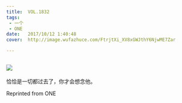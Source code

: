 ```yaml
---
title:	VOL.1832
tags:
 - 一个
 - ONE
date:	2017/10/12 1:40:48
cover:	http://image.wufazhuce.com/FtrjtXi_XV8xGWJthY6NjwME7Zar

---
```

![](http://image.wufazhuce.com/FtrjtXi_XV8xGWJthY6NjwME7Zar)
---

恰恰是一切都过去了，你才会想念他。
 
Reprinted from ONE
